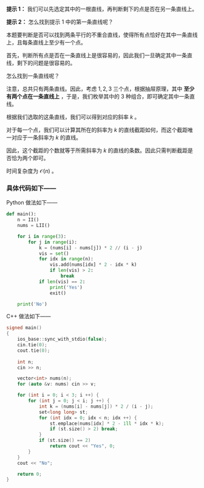**提示 1：** 我们可以先选定其中的一根直线，再判断剩下的点是否在另一条直线上。

**提示 2：** 怎么找到提示 1 中的第一条直线呢？

本题要判断是否可以找到两条平行的不重合直线，使得所有点恰好在其中一条直线上，且每条直线上至少有一个点。

首先，判断所有点是否在一条直线上是很容易的，因此我们一旦确定其中一条直线，剩下的问题是很容易的。

怎么找到一条直线呢？

注意，总共只有两条直线。因此，考虑 $1,2,3$ 三个点，根据抽屉原理，其中 **至少有两个点在一条直线上** ，于是，我们枚举其中的 $3$ 种组合，即可确定其中一条直线。

根据我们选取的这条直线，我们可以得到对应的斜率 $k$ 。

对于每一个点，我们可以计算其所在的斜率为 $k$ 的直线截距如何，而这个截距唯一对应于一条斜率为 $k$ 的直线。

因此，这个截距的个数就等于所需斜率为 $k$ 的直线的条数。因此只需判断截距是否恰为两个即可。

时间复杂度为 $\mathcal{O}(n)$ 。

### 具体代码如下——

Python 做法如下——

```Python []
def main():
    n = II()
    nums = LII()

    for i in range(3):
        for j in range(i):
            k = (nums[i] - nums[j]) * 2 // (i - j)
            vis = set()
            for idx in range(n):
                vis.add(nums[idx] * 2 - idx * k)
                if len(vis) > 2:
                    break
            if len(vis) == 2:
                print('Yes')
                exit()

    print('No')
```

C++ 做法如下——

```cpp []
signed main()
{
    ios_base::sync_with_stdio(false);
    cin.tie(0);
    cout.tie(0);
    
    int n;
    cin >> n;

    vector<int> nums(n);
    for (auto &v: nums) cin >> v;

    for (int i = 0; i < 3; i ++) {
        for (int j = 0; j < i; j ++) {
            int k = (nums[i] - nums[j]) * 2 / (i - j);
            set<long long> st;
            for (int idx = 0; idx < n; idx ++) {
                st.emplace(nums[idx] * 2 - 1ll * idx * k);
                if (st.size() > 2) break;
            }
            if (st.size() == 2)
                return cout << "Yes", 0;
        }
    }
    cout << "No";

    return 0;
}
```
